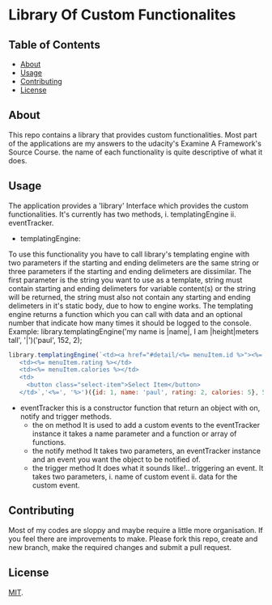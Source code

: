 # Library Of Custom Functionalites

## Table of Contents

* [About](#About)
* [Usage](#Usage)
* [Contributing](#contributing)
* [License](#License)


## About

This repo contains a library that provides custom functionalities. Most part of the applications are my answers to the udacity's Examine A Framework's Source Course. the name of each functionality is quite descriptive of what it does.

## Usage 

The application provides a 'library' Interface which provides the custom functionalities. It's currently has two methods, i. templatingEngine ii. eventTracker.

* templatingEngine: 

 To use this functionality you have to call library's templating engine with two parameters if the starting and ending delimeters are the same string or three parameters if the starting and ending delimeters are dissimilar. The first parameter is the string you want to use as a template, string must contain starting and ending delimeters for variable content(s) or the string will be returned, the string must also not contain any starting and ending delimeters in it's static body, due to how to engine works. The templating engine returns a function which you can call with data and an optional number that indicate how many times it should be logged to the console.
 Example: library.templatingEngine('my name is |name|, I am |height|meters tall', '|')('paul', 152, 2); 

 ```javascript
 library.templatingEngine(`<td><a href="#detail/<%= menuItem.id %>"><%= menuItem.name %></a></td>
    <td><%= menuItem.rating %></td>
    <td><%= menuItem.calories %></td>
    <td>
      <button class="select-item">Select Item</button>
    </td>`,'<%=', '%>')({id: 1, name: 'paul', rating: 2, calories: 5}, 5);
```

* eventTracker
 this is a constructor function that return an object with on, notify and trigger methods. 
  * the on method
     It is used to add a custom events to the eventTracker instance
     it takes a name parameter and a function or array of functions.
  * the notify method
     It takes two parameters, an eventTracker instance and an event you want the object to be notified of.
  * the trigger method
     It does what it sounds like!.. triggering an event. It takes two parameters, i. name of custom event ii. data for the custom event.


## Contributing

Most of my codes are sloppy and maybe require a little more organisation. If you feel there are improvements to make. Please fork this repo, create and new branch, make the required changes and submit a pull request.


## License

[MIT](https://opensource.or/licenses/mit-license.php).
